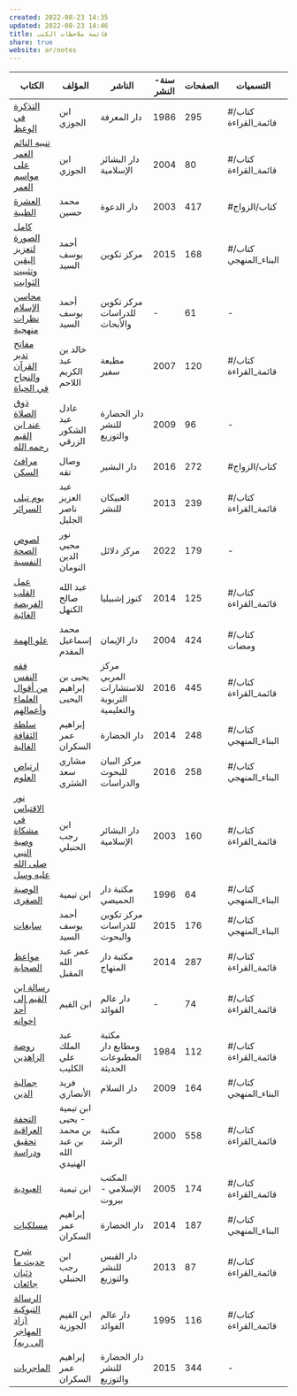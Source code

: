 ```yaml
---  
created: 2022-08-23 14:35  
updated: 2022-08-23 14:46  
title: قائمة ملاحظات الكتب  
share: true  
website: ar/notes  
---  
```

  
| الكتاب                                                                                                     | المؤلف                                       | الناشر                                     | سنة-النشر | الصفحات | التسميات             | تاريخ-القراءة | الحالة      |  
| ---------------------------------------------------------------------------------------------------------- | -------------------------------------------- | ------------------------------------------ | --------- | ------- | -------------------- | ------------- | ----------- |  
| [التذكرة في الوعظ](%D8%A7%D9%84%D8%AA%D8%B0%D9%83%D8%B1%D8%A9%20%D9%81%D9%8A%20%D8%A7%D9%84%D9%88%D8%B9%D8%B8%5C)                                                                     | ابن الجوزي                                   | دار المعرفة                                | 1986      | 295     | #كتاب/قائمة_القراءة  | 2022-07-25    | #كتاب/مكتمل |  
| [تنبيه النائم الغمر على مواسم العمر](%D8%AA%D9%86%D8%A8%D9%8A%D9%87%20%D8%A7%D9%84%D9%86%D8%A7%D8%A6%D9%85%20%D8%A7%D9%84%D8%BA%D9%85%D8%B1%20%D8%B9%D9%84%D9%89%20%D9%85%D9%88%D8%A7%D8%B3%D9%85%20%D8%A7%D9%84%D8%B9%D9%85%D8%B1%5C)                                 | ابن الجوزي                                   | دار البشائر اﻹسلامية                       | 2004      | 80      | #كتاب/قائمة_القراءة  | 2022-06-14    | #كتاب/مكتمل |  
| [العشرة الطيبة](%D8%A7%D9%84%D8%B9%D8%B4%D8%B1%D8%A9%20%D8%A7%D9%84%D8%B7%D9%8A%D8%A8%D8%A9%5C)                                                                           | محمد حسين                                    | دار الدعوة                                 | 2003      | 417     | #كتاب/الزواج         | 2022-05-31    | #كتاب/متوقف |  
| [كامل الصورة لتعزيز اليقين وتثبيت الثوابت](%D9%83%D8%A7%D9%85%D9%84%20%D8%A7%D9%84%D8%B5%D9%88%D8%B1%D8%A9%20%D9%84%D8%AA%D8%B9%D8%B2%D9%8A%D8%B2%20%D8%A7%D9%84%D9%8A%D9%82%D9%8A%D9%86%20%D9%88%D8%AA%D8%AB%D8%A8%D9%8A%D8%AA%20%D8%A7%D9%84%D8%AB%D9%88%D8%A7%D8%A8%D8%AA%5C)                     | أحمد يوسف السيد                              | مركز تكوين                                 | 2015      | 168     | #كتاب/البناء_المنهجي | 2022-05-26    | #كتاب/مكتمل |  
| [محاسن الإسلام نظرات منهجية](%D9%85%D8%AD%D8%A7%D8%B3%D9%86%20%D8%A7%D9%84%D8%A5%D8%B3%D9%84%D8%A7%D9%85%20%D9%86%D8%B8%D8%B1%D8%A7%D8%AA%20%D9%85%D9%86%D9%87%D8%AC%D9%8A%D8%A9%5C)                                                 | أحمد يوسف السيد                              | مركز تكوين للدراسات والأبحاث               | \-        | 61      | \-                   | 2022-05-18    | #كتاب/مكتمل |  
| [مفاتح تدبر القرآن والنجاح في الحياة](%D9%85%D9%81%D8%A7%D8%AA%D8%AD%20%D8%AA%D8%AF%D8%A8%D8%B1%20%D8%A7%D9%84%D9%82%D8%B1%D8%A2%D9%86%20%D9%88%D8%A7%D9%84%D9%86%D8%AC%D8%A7%D8%AD%20%D9%81%D9%8A%20%D8%A7%D9%84%D8%AD%D9%8A%D8%A7%D8%A9%5C)                               | خالد بن عبد الكريم اللاحم                    | مطبعة سفير                                 | 2007      | 120     | #كتاب/قائمة_القراءة  | 2022-03-30    | #كتاب/مكتمل |  
| [ذوق الصلاة عند ابن القيم رحمه الله](%D8%B0%D9%88%D9%82%20%D8%A7%D9%84%D8%B5%D9%84%D8%A7%D8%A9%20%D8%B9%D9%86%D8%AF%20%D8%A7%D8%A8%D9%86%20%D8%A7%D9%84%D9%82%D9%8A%D9%85%20%D8%B1%D8%AD%D9%85%D9%87%20%D8%A7%D9%84%D9%84%D9%87%5C)                                 | عادل عبد الشكور الزرقي                       | دار الحضارة للنشر والتوزيع                 | 2009      | 96      | \-                   | 2022-03-24    | #كتاب/مكتمل |  
| [مرافئ السكن](%D9%85%D8%B1%D8%A7%D9%81%D8%A6%20%D8%A7%D9%84%D8%B3%D9%83%D9%86%5C)                                                                               | وصال تقه                                     | دار البشير                                 | 2016      | 272     | #كتاب/الزواج         | 2022-03-05    | #كتاب/مكتمل |  
| [يوم تبلى السرائر](%D9%8A%D9%88%D9%85%20%D8%AA%D8%A8%D9%84%D9%89%20%D8%A7%D9%84%D8%B3%D8%B1%D8%A7%D8%A6%D8%B1%5C)                                                                     | عبد العزيز ناصر الجليل                       | العبيكان للنشر                             | 2013      | 239     | #كتاب/قائمة_القراءة  | 2022-03-03    | #كتاب/مكتمل |  
| [لصوص الصحة النفسية](%D9%84%D8%B5%D9%88%D8%B5%20%D8%A7%D9%84%D8%B5%D8%AD%D8%A9%20%D8%A7%D9%84%D9%86%D9%81%D8%B3%D9%8A%D8%A9%5C)                                                                 | نور محيي الدين النومان                       | مركز دلائل                                 | 2022      | 179     | \-                   | 2022-02-08    | #كتاب/مكتمل |  
| [عمل القلب الفريضة الغائبة](%D8%B9%D9%85%D9%84%20%D8%A7%D9%84%D9%82%D9%84%D8%A8%20%D8%A7%D9%84%D9%81%D8%B1%D9%8A%D8%B6%D8%A9%20%D8%A7%D9%84%D8%BA%D8%A7%D8%A6%D8%A8%D8%A9%5C)                                                   | عبد الله صالح الكنهل                         | كنوز إشبيليا                               | 2014      | 125     | #كتاب/قائمة_القراءة  | 2022-02-03    | #كتاب/مكتمل |  
| [علو الهمة](%D8%B9%D9%84%D9%88%20%D8%A7%D9%84%D9%87%D9%85%D8%A9%5C)                                                                                   | محمد إسماعيل المقدم                          | دار الإيمان                                | 2004      | 424     | #كتاب/ومضات          | 2022-01-22    | #كتاب/مكتمل |  
| [فقه النفس من أقوال العلماء وأعمالهم](%D9%81%D9%82%D9%87%20%D8%A7%D9%84%D9%86%D9%81%D8%B3%20%D9%85%D9%86%20%D8%A3%D9%82%D9%88%D8%A7%D9%84%20%D8%A7%D9%84%D8%B9%D9%84%D9%85%D8%A7%D8%A1%20%D9%88%D8%A3%D8%B9%D9%85%D8%A7%D9%84%D9%87%D9%85%5C)                               | يحيى بن إبراهيم اليحيى                       | مركز المربي للاستشارات التربوية والتعليمية | 2016      | 445     | #كتاب/قائمة_القراءة  | 2022-01-22    | #كتاب/مكتمل |  
| [سلطة الثقافة الغالبة](%D8%B3%D9%84%D8%B7%D8%A9%20%D8%A7%D9%84%D8%AB%D9%82%D8%A7%D9%81%D8%A9%20%D8%A7%D9%84%D8%BA%D8%A7%D9%84%D8%A8%D8%A9%5C)                                                             | إبراهيم عمر السكران                          | دار الحضارة                                | 2014      | 248     | #كتاب/البناء_المنهجي | 2022-01-13    | #كتاب/مكتمل |  
| [ارتياض العلوم](%D8%A7%D8%B1%D8%AA%D9%8A%D8%A7%D8%B6%20%D8%A7%D9%84%D8%B9%D9%84%D9%88%D9%85%5C)                                                                           | مشاري سعد الشثري                             | مركز البيان للبحوث والدراسات               | 2016      | 258     | #كتاب/البناء_المنهجي | 2021-12-09    | #كتاب/مكتمل |  
| [نور الاقتباس في مشكاة وصية النبي صلى الله عليه وسل](%D9%86%D9%88%D8%B1%20%D8%A7%D9%84%D8%A7%D9%82%D8%AA%D8%A8%D8%A7%D8%B3%20%D9%81%D9%8A%20%D9%85%D8%B4%D9%83%D8%A7%D8%A9%20%D9%88%D8%B5%D9%8A%D8%A9%20%D8%A7%D9%84%D9%86%D8%A8%D9%8A%20%D8%B5%D9%84%D9%89%20%D8%A7%D9%84%D9%84%D9%87%20%D8%B9%D9%84%D9%8A%D9%87%20%D9%88%D8%B3%D9%84%5C) | ابن رجب الحنبلي                              | دار البشائر الإسلامية                      | 2003      | 160     | #كتاب/قائمة_القراءة  | 2021-11-25    | #كتاب/مكتمل |  
| [الوصية الصغرى](%D8%A7%D9%84%D9%88%D8%B5%D9%8A%D8%A9%20%D8%A7%D9%84%D8%B5%D8%BA%D8%B1%D9%89%5C)                                                                           | ابن تيمية                                    | مكتبة دار الحميضي                          | 1996      | 64      | #كتاب/البناء_المنهجي | 2021-11-23    | #كتاب/مكتمل |  
| [سابغات](%D8%B3%D8%A7%D8%A8%D8%BA%D8%A7%D8%AA%5C)                                                                                         | أحمد يوسف السيد                              | مركز تكوين للدراسات والبحوث                | 2015      | 176     | #كتاب/البناء_المنهجي | 2021-11-18    | #كتاب/مكتمل |  
| [مواعظ الصحابة](%D9%85%D9%88%D8%A7%D8%B9%D8%B8%20%D8%A7%D9%84%D8%B5%D8%AD%D8%A7%D8%A8%D8%A9%5C)                                                                           | عمر عبد الله المقبل                          | مكتبة دار المنهاج                          | 2014      | 287     | #كتاب/قائمة_القراءة  | 2021-10-31    | #كتاب/مكتمل |  
| [رسالة ابن القيم إلى أحد إخوانه](%D8%B1%D8%B3%D8%A7%D9%84%D8%A9%20%D8%A7%D8%A8%D9%86%20%D8%A7%D9%84%D9%82%D9%8A%D9%85%20%D8%A5%D9%84%D9%89%20%D8%A3%D8%AD%D8%AF%20%D8%A5%D8%AE%D9%88%D8%A7%D9%86%D9%87%5C)                                         | ابن القيم                                    | دار عالم الفوائد                           | \-        | 74      | #كتاب/قائمة_القراءة  | 2021-10-11    | #كتاب/مكتمل |  
| [روضة الزاهدين](%D8%B1%D9%88%D8%B6%D8%A9%20%D8%A7%D9%84%D8%B2%D8%A7%D9%87%D8%AF%D9%8A%D9%86%5C)                                                                           | عبد الملك علي الكليب                         | مكتبة ومطابع دار المطبوعات الحديثة         | 1984      | 112     | #كتاب/قائمة_القراءة  | 2021-09-29    | #كتاب/مكتمل |  
| [جمالية الدين](%D8%AC%D9%85%D8%A7%D9%84%D9%8A%D8%A9%20%D8%A7%D9%84%D8%AF%D9%8A%D9%86%5C)                                                                             | فريد الأنصاري                                | دار السلام                                 | 2009      | 164     | #كتاب/البناء_المنهجي | 2021-09-26    | #كتاب/مكتمل |  
| [التحفة العراقية تحقيق ودراسة](%D8%A7%D9%84%D8%AA%D8%AD%D9%81%D8%A9%20%D8%A7%D9%84%D8%B9%D8%B1%D8%A7%D9%82%D9%8A%D8%A9%20%D8%AA%D8%AD%D9%82%D9%8A%D9%82%20%D9%88%D8%AF%D8%B1%D8%A7%D8%B3%D8%A9%5C)                                             | ابن تيمية - يحيى بن محمد بن عبد الله الهنيدي | مكتبة الرشد                                | 2000      | 558     | #كتاب/قائمة_القراءة  | 2021-09-21    | #كتاب/مكتمل |  
| [العبودية](%D8%A7%D9%84%D8%B9%D8%A8%D9%88%D8%AF%D9%8A%D8%A9%5C)                                                                                     | ابن تيمية                                    | المكتب الإسلامي - بيروت                    | 2005      | 174     | #كتاب/قائمة_القراءة  | 2021-08-19    | #كتاب/مكتمل |  
| [مسلكيات](%D9%85%D8%B3%D9%84%D9%83%D9%8A%D8%A7%D8%AA%5C)                                                                                       | إبراهيم عمر السكران                          | دار الحضارة                                | 2014      | 187     | #كتاب/البناء_المنهجي | 2021-08-17    | #كتاب/مكتمل |  
| [شرح حديث ما ذئبان جائعان](%D8%B4%D8%B1%D8%AD%20%D8%AD%D8%AF%D9%8A%D8%AB%20%D9%85%D8%A7%20%D8%B0%D8%A6%D8%A8%D8%A7%D9%86%20%D8%AC%D8%A7%D8%A6%D8%B9%D8%A7%D9%86%5C)                                                     | ابن رجب الحنبلي                              | دار القبس للنشر والتوزيع                   | 2013      | 87      | #كتاب/قائمة_القراءة  | 2021-08-09    | #كتاب/مكتمل |  
| [الرسالة التبوكية (زاد المهاجر إلى ربه)](%D8%A7%D9%84%D8%B1%D8%B3%D8%A7%D9%84%D8%A9%20%D8%A7%D9%84%D8%AA%D8%A8%D9%88%D9%83%D9%8A%D8%A9%20(%D8%B2%D8%A7%D8%AF%20%D8%A7%D9%84%D9%85%D9%87%D8%A7%D8%AC%D8%B1%20%D8%A5%D9%84%D9%89%20%D8%B1%D8%A8%D9%87)%5C)                         | ابن القيم الجوزية                            | دار عالم الفوائد                           | 1995      | 116     | #كتاب/قائمة_القراءة  | 2021-08-04    | #كتاب/مكتمل |  
| [الماجريات](%D8%A7%D9%84%D9%85%D8%A7%D8%AC%D8%B1%D9%8A%D8%A7%D8%AA%5C)                                                                                   | إبراهيم عمر السكران                          | دار الحضارة للنشر والتوزيع                 | 2015      | 344     | \-                   | 2021-07-10    | #كتاب/مكتمل |  
  
